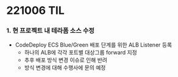 # 221006 TIL
### 1. 현 프로젝트 내 테라폼 소스 수정
* CodeDeploy ECS Blue/Green 배포 단계를 위한 ALB Listener 등록
    * 하나의 ALB에 각각 포트별 대상그룹 forward 지정
    * 추후 배포 방식 변경 이슈로 인해 반려
    * 방식 변경에 대해 수행사에 문의 예정
